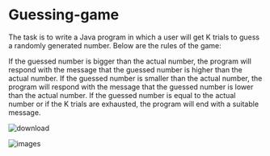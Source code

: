 # Guessing-game

The task is to write a Java program in which a user will get K trials to guess a randomly generated number. Below are the rules of the game:

If the guessed number is bigger than the actual number, the program will respond with the message that the guessed number is higher than the actual number.
If the guessed number is smaller than the actual number, the program will respond with the message that the guessed number is lower than the actual number.
If the guessed number is equal to the actual number or if the K trials are exhausted, the program will end with a suitable message.


![download](https://user-images.githubusercontent.com/15075906/199541224-e5f19795-938f-4f96-b6b7-9feb21158b3c.jpg)


![images](https://user-images.githubusercontent.com/15075906/199541339-048337b4-44c5-428e-baef-c279fa75eaba.png)
